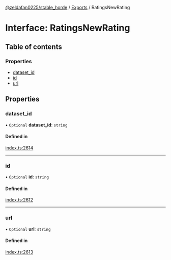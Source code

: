 [@zeldafan0225/stable_horde](../readme.md) / [Exports](../modules.md) / RatingsNewRating

# Interface: RatingsNewRating

## Table of contents

### Properties

- [dataset\_id](RatingsNewRating.md#dataset_id)
- [id](RatingsNewRating.md#id)
- [url](RatingsNewRating.md#url)

## Properties

### dataset\_id

• `Optional` **dataset\_id**: `string`

#### Defined in

[index.ts:2614](https://github.com/ZeldaFan0225/stable_horde/blob/b03d78a/index.ts#L2614)

___

### id

• `Optional` **id**: `string`

#### Defined in

[index.ts:2612](https://github.com/ZeldaFan0225/stable_horde/blob/b03d78a/index.ts#L2612)

___

### url

• `Optional` **url**: `string`

#### Defined in

[index.ts:2613](https://github.com/ZeldaFan0225/stable_horde/blob/b03d78a/index.ts#L2613)
